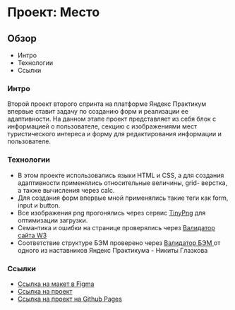# Проект: Место

## Обзор
* Интро
* Технологии
* Ссылки



### Интро

Второй проект второго спринта на платформе Яндекс Практикум впервые ставит задачу по созданию форм и реализации ее адаптивности.
На данном этапе проект представляет из себя блок с информацией о пользователе, секцию с изображениями мест туристического интереса и форму для редактирования информации и пользователе.



### Технологии
* В этом проекте использовались языки HTML и CSS, а для создания адаптивности применялись относительные величины, grid- верстка, а также вычисления через calc.
* Для создания форм впервые мной применялись такие теги как form, input и button.
* Все изображения png прогонялись через сервис [TinyPng](https://tinypng.com/) для оптимизации загрузки.
* Семантика и ошибки на странице проверялись через [Валидатор сайта W3](https://validator.w3.org/) 
* Соответствие структуре БЭМ проверено через [Валидатор БЭМ ](https://nglazov.github.io/bem-validator-page/) от одного из наставников Яндекс Практикума - Никиты Глазкова



### Ссылки

* [Ссылка на макет в Figma](https://www.figma.com/file/2cn9N9jSkmxD84oJik7xL7/JavaScript.-Sprint-4?node-id=0%3A1)
* [Ссылка на проект ](https://github.com/pazinmd/mesto-project)
* [Ссылка на проект на Github Pages](https://pazinmd.github.io/mesto-project/)


